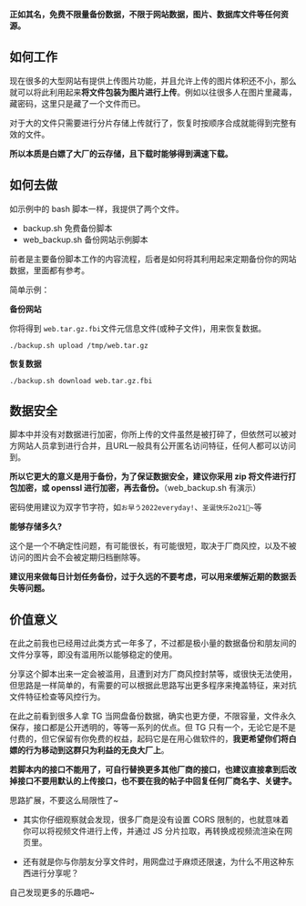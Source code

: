 **正如其名，免费不限量备份数据，不限于网站数据，图片、数据库文件等任何资源。**

## 如何工作

现在很多的大型网站有提供上传图片功能，并且允许上传的图片体积还不小，那么就可以将此利用起来**将文件包装为图片进行上传**。例如以往很多人在图片里藏毒，藏密码，这里只是藏了一个文件而已。

对于大的文件只需要进行分片存储上传就行了，恢复时按顺序合成就能得到完整有效的文件。

**所以本质是白嫖了大厂的云存储，且下载时能够得到满速下载。**

## 如何去做

如示例中的 bash 脚本一样，我提供了两个文件。

- backup.sh 免费备份脚本
- web_backup.sh 备份网站示例脚本

前者是主要备份脚本工作的内容流程，后者是如何将其利用起来定期备份你的网站数据，里面都有参考。

简单示例：

**备份网站**

你将得到 `web.tar.gz.fbi`文件元信息文件(或种子文件)，用来恢复数据。

```
./backup.sh upload /tmp/web.tar.gz
```

**恢复数据**

```
./backup.sh download web.tar.gz.fbi
```

## 数据安全

脚本中并没有对数据进行加密，你所上传的文件虽然是被打碎了，但依然可以被对方网站人员拿到进行合并，且URL一般具有公开匿名访问特征，任何人都可以访问到。

**所以它更大的意义是用于备份，为了保证数据安全，建议你采用 zip 将文件进行打包加密，或 openssl 进行加密，再去备份。**（web_backup.sh 有演示）

密码使用建议为双字节字符，如`お早う2022everyday!`、`圣诞快乐2o21🎄~`等

**能够存储多久?**

这个是一个不确定性问题，有可能很长，有可能很短，取决于厂商风控，以及不被访问的图片会不会被定期归档删除等。

**建议用来做每日计划任务备份，过于久远的不要考虑，可以用来缓解近期的数据丢失等问题。**



## 价值意义

在此之前我也已经用过此类方式一年多了，不过都是极小量的数据备份和朋友间的文件分享等，即没有滥用所以能够稳定的使用。

分享这个脚本出来一定会被滥用，且遭到对方厂商风控封禁等，或很快无法使用，但思路是一样简单的，有需要的可以根据此思路写出更多程序来掩盖特征，来对抗文件特征检查等风控行为。

在此之前看到很多人拿 TG 当网盘备份数据，确实也更方便，不限容量，文件永久保存，接口都是公开透明的，等等一系列的优点。但 TG 只有一个，无论它是不是付费的，但它保留有你免费的权益，起码它是在用心做软件的，**我更希望你们将白嫖的行为移动到这群只为利益的无良大厂上**。



**若脚本内的接口不能用了，可自行替换更多其他厂商的接口，也建议直接拿到后改掉接口不要用默认的上传接口，也不要在我的帖子中回复任何厂商名字、关键字。**



思路扩展，不要这么局限性了~

- 其实你仔细观察就会发现，很多厂商是没有设置 CORS 限制的，也就意味着你可以将视频文件进行上传，并通过 JS 分片拉取，再转换成视频流渲染在网页里。

- 还有就是你与你朋友分享文件时，用网盘过于麻烦还限速，为什么不用这种东西进行分享呢？

自己发现更多的乐趣吧~





